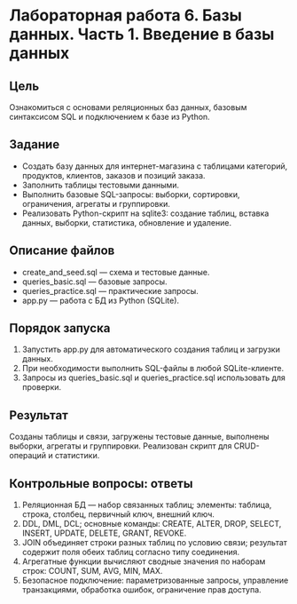 # Лабораторная работа 6. Базы данных. Часть 1. Введение в базы данных

## Цель
Ознакомиться с основами реляционных баз данных, базовым синтаксисом SQL и подключением к базе из Python.

## Задание
- Создать базу данных для интернет-магазина с таблицами категорий, продуктов, клиентов, заказов и позиций заказа.
- Заполнить таблицы тестовыми данными.
- Выполнить базовые SQL-запросы: выборки, сортировки, ограничения, агрегаты и группировки.
- Реализовать Python-скрипт на sqlite3: создание таблиц, вставка данных, выборки, статистика, обновление и удаление.

## Описание файлов
- create_and_seed.sql — схема и тестовые данные.
- queries_basic.sql — базовые запросы.
- queries_practice.sql — практические запросы.
- app.py — работа с БД из Python (SQLite).

## Порядок запуска
1. Запустить app.py для автоматического создания таблиц и загрузки данных.
2. При необходимости выполнить SQL-файлы в любой SQLite-клиенте.
3. Запросы из queries_basic.sql и queries_practice.sql использовать для проверки.

## Результат
Созданы таблицы и связи, загружены тестовые данные, выполнены выборки, агрегаты и группировки. Реализован скрипт для CRUD-операций и статистики.

## Контрольные вопросы: ответы

1. Реляционная БД — набор связанных таблиц; элементы: таблица, строка, столбец, первичный ключ, внешний ключ.
2. DDL, DML, DCL; основные команды: CREATE, ALTER, DROP, SELECT, INSERT, UPDATE, DELETE, GRANT, REVOKE.
3. JOIN объединяет строки разных таблиц по условию связи; результат содержит поля обеих таблиц согласно типу соединения.
4. Агрегатные функции вычисляют сводные значения по наборам строк: COUNT, SUM, AVG, MIN, MAX.
5. Безопасное подключение: параметризованные запросы, управление транзакциями, обработка ошибок, ограничение прав доступа.
